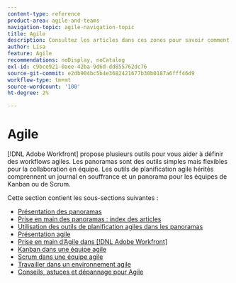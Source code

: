 ```yaml
---
content-type: reference
product-area: agile-and-teams
navigation-topic: agile-navigation-topic
title: Agile
description: Consultez les articles dans ces zones pour savoir comment utiliser Agile dans Adobe Workfront.
author: Lisa
feature: Agile
recommendations: noDisplay, noCatalog
exl-id: c9bce921-0aee-42ba-9d6d-dd855762dc76
source-git-commit: e2db904bc5b4e3682421677b30b0187a6fff46d9
workflow-type: tm+mt
source-wordcount: '100'
ht-degree: 2%

---
```


# Agile

[!DNL Adobe Workfront] propose plusieurs outils pour vous aider à définir des workflows agiles. Les panoramas sont des outils simples mais flexibles pour la collaboration en équipe. Les outils de planification agile hérités comprennent un journal en souffrance et un panorama pour les équipes de Kanban ou de Scrum.

Cette section contient les sous-sections suivantes :

* [Présentation des panoramas](../agile/boards-overview.md)
* [Prise en main des panoramas : index des articles](../agile/get-started-with-boards/get-started-with-boards.md)
* [Utilisation des outils de planification agiles dans les panoramas](/help/quicksilver/agile/use-boards-agile-planning-tools/agile-planning-tools-overview.md)
* [Présentation agile](../agile/agile-overview.md)
* [Prise en main d’Agile dans [!DNL Adobe Workfront]](../agile/get-started-with-agile-in-workfront/get-started-with-agile.md)
* [Kanban dans une équipe agile](../agile/use-kanban-in-an-agile-team/using-kanban-in-an-agile-team.md)
* [Scrum dans une équipe agile](../agile/use-scrum-in-an-agile-team/scrum-in-an-agile-team.md)
* [Travailler dans un environnement agile](../agile/work-in-an-agile-environment/work-in-an-agile-environment.md)
* [Conseils, astuces et dépannage pour Agile](../agile/tips-tricks-and-troubleshooting/tips-tricks-troubleshooting-agile.md)
